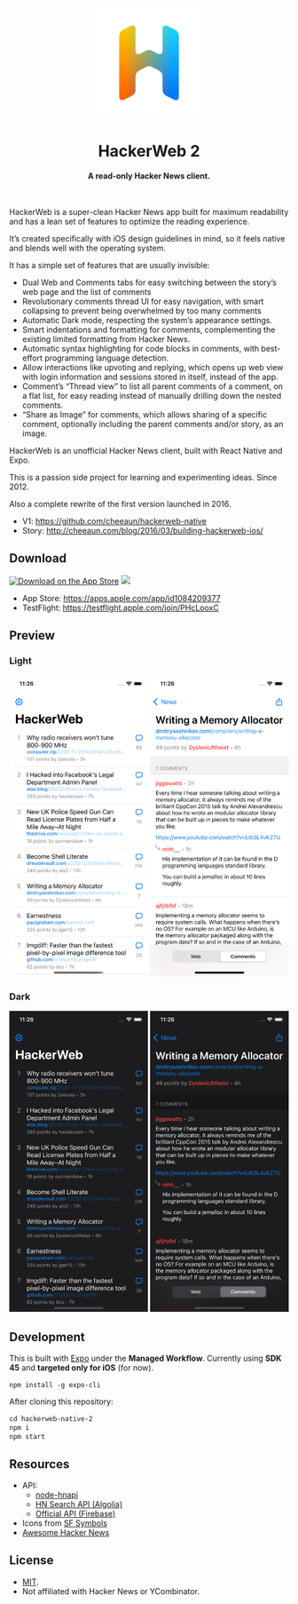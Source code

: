 <div align="center">
  <img src="assets/icon.png" width="200">

# HackerWeb 2

**A read-only Hacker News client.**
<br>
<br>
<br>

</div>

HackerWeb is a super-clean Hacker News app built for maximum readability and has a lean set of features to optimize the reading experience.

It’s created specifically with iOS design guidelines in mind, so it feels native and blends well with the operating system.

It has a simple set of features that are usually invisible:

- Dual Web and Comments tabs for easy switching between the story’s web page and the list of comments
- Revolutionary comments thread UI for easy navigation, with smart collapsing to prevent being overwhelmed by too many comments
- Automatic Dark mode, respecting the system’s appearance settings.
- Smart indentations and formatting for comments, complementing the existing limited formatting from Hacker News.
- Automatic syntax highlighting for code blocks in comments, with best-effort programming language detection.
- Allow interactions like upvoting and replying, which opens up web view with login information and sessions stored in itself, instead of the app.
- Comment’s “Thread view” to list all parent comments of a comment, on a flat list, for easy reading instead of manually drilling down the nested comments.
- “Share as Image” for comments, which allows sharing of a specific comment, optionally including the parent comments and/or story, as an image.

HackerWeb is an unofficial Hacker News client, built with React Native and Expo.

This is a passion side project for learning and experimenting ideas. Since 2012.

Also a complete rewrite of the first version launched in 2016.

- V1: https://github.com/cheeaun/hackerweb-native
- Story: http://cheeaun.com/blog/2016/03/building-hackerweb-ios/

## Download

[![Download on the App Store](https://developer.apple.com/assets/elements/badges/download-on-the-app-store.svg)](https://apps.apple.com/app/id1084209377) [<img src="https://askyourself.app/assets/testflight.png" height="40">](https://testflight.apple.com/join/PHcLooxC)

- App Store: https://apps.apple.com/app/id1084209377
- TestFlight: https://testflight.apple.com/join/PHcLooxC

## Preview

### Light

<img src="screenshots/hackerweb-stories-light.png" width="250"> <img src="screenshots/hackerweb-story-light.png" width="250">

### Dark

<img src="screenshots/hackerweb-stories-dark.png" width="250"> <img src="screenshots/hackerweb-story-dark.png" width="250">

## Development

This is built with [Expo](https://expo.io/) under the **Managed Workflow**. Currently using **SDK 45** and **targeted only for iOS** (for now).

```
npm install -g expo-cli
```

After cloning this repository:

```
cd hackerweb-native-2
npm i
npm start
```

## Resources

- API:
  - [node-hnapi](https://github.com/cheeaun/node-hnapi)
  - [HN Search API (Algolia)](https://hn.algolia.com/api)
  - [Official API (Firebase)](https://github.com/HackerNews/API)
- Icons from [SF Symbols](https://developer.apple.com/sf-symbols/)
- [Awesome Hacker News](https://github.com/cheeaun/awesome-hacker-news)

## License

- [MIT](http://cheeaun.mit-license.org/).
- Not affiliated with Hacker News or YCombinator.

